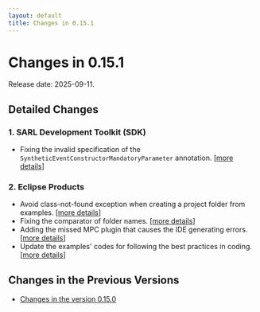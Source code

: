 ```yaml
---
layout: default
title: Changes in 0.15.1
---
```


# Changes in 0.15.1

Release date: 2025-09-11.

## Detailed Changes

### 1. SARL Development Toolkit (SDK)

* Fixing the invalid specification of the `SyntheticEventConstructorMandatoryParameter` annotation. [[more details](http://sarl.io/sarl/sarl/commit/d742e4c34563ebb282fa01cc19b74c4fcef41e9c)]

### 2. Eclipse Products

* Avoid class-not-found exception when creating a project folder from examples. [[more details](http://sarl.io/sarl/sarl/commit/5e0b8dc0def83e53d1d6376c5e7f2e554ae177f5)]
* Fixing the comparator of folder names. [[more details](http://sarl.io/sarl/sarl/commit/d3606ca76acd42b34f67f43687cb1ca2a4d5b870)]
* Adding the missed MPC plugin that causes the IDE generating errors. [[more details](http://sarl.io/sarl/sarl/commit/3dfc06c761b12c0fecca53c3c39dd044b751d444)]
* Update the examples' codes for following the best practices in coding. [[more details](http://sarl.io/sarl/sarl/commit/ebea59a5321762bbff3914112cb02abd5a4b9843)]

## Changes in the Previous Versions

* [Changes in the version 0.15.0](./changes_0.15.0.html)





